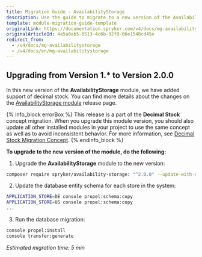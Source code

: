 ```yaml
---
title: Migration Guide - AvailabilityStorage
description: Use the guide to migrate to a new version of the AvailabilityStorage module.
template: module-migration-guide-template
originalLink: https://documentation.spryker.com/v4/docs/mg-availabilitystorage
originalArticleId: 4a5a0ab5-0513-4c6b-92f8-06e1548cd45e
redirect_from:
  - /v4/docs/mg-availabilitystorage
  - /v4/docs/en/mg-availabilitystorage
---
```


## Upgrading from Version 1.* to Version 2.0.0
In this new version of the **AvailabilityStorage** module, we have added support of decimal stock. You can find more details about the changes on the [AvailabilityStorage module](https://github.com/spryker/availability-storage/releases) release page.

{% info_block errorBox %}
This release is a part of the **Decimal Stock** concept migration. When you upgrade this module version, you should also update all other installed modules in your project to use the same concept as well as to avoid inconsistent behavior. For more information, see [Decimal Stock Migration Concept](/docs/scos/dev/migration-concepts/decimal-stock-migration-concept.html).
{% endinfo_block %}

**To upgrade to the new version of the module, do the following:**
1. Upgrade the **AvailabilityStorage** module to the new version:

```bash
composer require spryker/availability-storage: "^2.0.0" --update-with-dependencies
```
2. Update the database entity schema for each store in the system:

```bash
APPLICATION_STORE=DE console propel:schema:copy
APPLICATION_STORE=US console propel:schema:copy
...
```
3. Run the database migration:

```bash
console propel:install
console transfer:generate
```
*Estimated migration time: 5 min*
